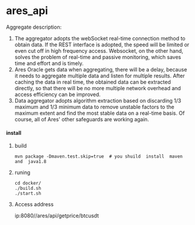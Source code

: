 # ares_api
Aggregate description:

1. The aggregator adopts the webSocket real-time connection method to obtain data. If the REST interface is adopted, the speed will be limited or even cut off in high frequency access. Websocket, on the other hand, solves the problem of real-time and passive monitoring, which saves time and effort and is timely.
2. Ares Oracle gets data when aggregating, there will be a delay, because it needs to aggregate multiple data and listen for multiple results. After caching the data in real time, the obtained data can be extracted directly, so that there will be no more multiple network overhead and access efficiency can be improved.
3. Data aggregator adopts algorithm extraction based on discarding 1/3 maximum and 1/3 minimum data to remove unstable factors to the maximum extent and find the most stable data on a real-time basis. Of course, all of Ares' other safeguards are working again.

#### install

1. build

   ```
   mvn package -Dmaven.test.skip=true  # you shuild  install  maven and  java1.8
   ```

2. runing

   ```
   cd docker/
   ./build.sh
   ./start.sh
   ```

3. Access address

   ip:8080//ares/api/getprice/btcusdt
   
   
